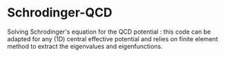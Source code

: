 # Schrodinger-QCD
Solving Schrodinger's equation for the QCD potential : this code can be adapted for any (1D) central effective potential and relies on finite element method to extract the eigenvalues and eigenfunctions.

